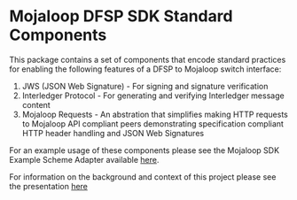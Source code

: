 # Mojaloop DFSP SDK Standard Components

This package contains a set of components that encode standard practices for enabling the following features of a DFSP to Mojaloop switch interface:

 1. JWS (JSON Web Signature) - For signing and signature verification
 2. Interledger Protocol - For generating and verifying Interledger message content
 3. Mojaloop Requests - An abstration that simplifies making HTTP requests to Mojaloop API compliant peers demonstrating specification compliant HTTP header handling and JSON Web Signatures

For an example usage of these components please see the Mojaloop SDK Example Scheme Adapter available [here](http://www.github.com/modusbox/mojaloop-sdk-example-scheme-adapter).

For information on the background and context of this project please see the presentation [here](docs/Mojaloop%20-%20Modusbox%20Onboarding%20functionality.pdf)


